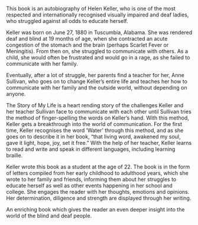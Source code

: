 This book is an autobiography of Helen Keller, who is one of the most respected and internationally recognised visually impaired and deaf ladies, who struggled against all odds to educate herself.

Keller was born on June 27, 1880 in Tuscumbia, Alabama. She was rendered deaf and blind at 19 months of age, when she contracted an acute congestion of the stomach and the brain (perhaps Scarlet Fever or Meningitis). From then on, she struggled to communicate with others. As a child, she would often be frustrated and would go in a rage, as she failed to communicate with her family.

Eventually, after a lot of struggle, her parents find a teacher for her, Anne Sullivan, who goes on to change Keller’s entire life and teaches her how to communicate with her family and the outside world, without depending on anyone.

The Story of My Life is a heart rending story of the challenges Keller and her teacher Sullivan face to communicate with each other until Sullivan tries the method of finger-spelling the words on Keller’s hand. With this method, Keller gets a breakthrough into the world of communication. For the first time, Keller recognises the word ‘Water’ through this method, and as she goes on to describe it in her book, “that living word, awakened my soul, gave it light, hope, joy, set it free.” With the help of her teacher, Keller learns to read and write and speak in different languages, including learning braille.

Keller wrote this book as a student at the age of 22. The book is in the form of letters compiled from her early childhood to adulthood years, which she wrote to her family and friends, informing them about her struggles to educate herself as well as other events happening in her school and college. She engages the reader with her thoughts, emotions and opinions. Her determination, diligence and strength are displayed through her writing.

An enriching book which gives the reader an even deeper insight into the world of the blind and deaf people. 

